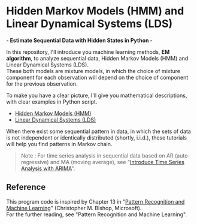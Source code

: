 # Hidden Markov Models (HMM) and Linear Dynamical Systems (LDS)

**\- Estimate Sequential Data with Hidden States in Python \-**

In this repository, I'll introduce you machine learning methods, **EM algorithm**, to analyze sequential data, Hidden Markov Models (HMM) and Linear Dynamical Systems (LDS).<br>
These both models are mixture models, in which the choice of mixture component for each observation will depend on the choice of component for the previous observation.

To make you have a clear picture, I'll give you mathematical descriptions, with clear examples in Python script.

- [Hidden Markov Models (HMM)](01-hmm-em-algorithm.ipynb)
- [Linear Dynamical Systems (LDS)](02-lds-em-algorithm.ipynb)

When there exist some sequential pattern in data, in which the sets of data is not independent or identically distributed (shortly, i.i.d.), these tutorials will help you find patterns in Markov chain.

> Note : For time series analysis in sequential data based on AR (auto-regressive) and MA (moving average), see "[Introduce Time Series Analysis with ARIMA](https://tsmatz.wordpress.com/2017/07/26/time-series-arima-r-tutorial-01-ar-ma/)".

## Reference

This program code is inspired by Chapter 13 in "[Pattern Recognition and Machine Learning](https://www.microsoft.com/en-us/research/uploads/prod/2006/01/Bishop-Pattern-Recognition-and-Machine-Learning-2006.pdf?ranMID=24542&ranEAID=TnL5HPStwNw&ranSiteID=TnL5HPStwNw-g4zE85KQgCXaCQfYBhtuFQ&epi=TnL5HPStwNw-g4zE85KQgCXaCQfYBhtuFQ&irgwc=1&OCID=AID2200057_aff_7593_1243925&tduid=%28ir__vhvv9m6caokf6nb62oprh029if2xo0rux3ga300300%29%287593%29%281243925%29%28TnL5HPStwNw-g4zE85KQgCXaCQfYBhtuFQ%29%28%29&irclickid=_vhvv9m6caokf6nb62oprh029if2xo0rux3ga300300)" (Christopher M. Bishop, Microsoft).<br>
For the further reading, see "Pattern Recognition and Machine Learning".
